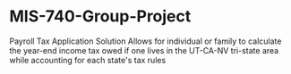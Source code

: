 # MIS-740-Group-Project
Payroll Tax Application Solution
Allows for individual or family to calculate the year-end income tax owed if one lives in the UT-CA-NV tri-state area while accounting for each state's tax rules
